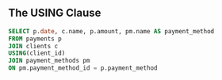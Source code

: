 ## The USING Clause

```sql
SELECT p.date, c.name, p.amount, pm.name AS payment_method
FROM payments p
JOIN clients c
USING(client_id)
JOIN payment_methods pm
ON pm.payment_method_id = p.payment_method
```
